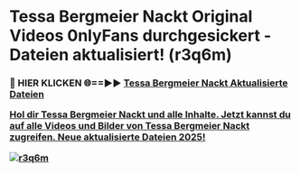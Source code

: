 # Tessa Bergmeier Nackt Original Videos 0nlyFans durchgesickert - Dateien aktualisiert! (r3q6m)

<h3>🔴 HIER KLICKEN 🌐==►► <a href="https://tinyurl.com/h6vf6nb8" rel="nofollow">Tessa Bergmeier Nackt Aktualisierte Dateien

Hol dir Tessa Bergmeier Nackt und alle Inhalte. Jetzt kannst du auf alle Videos und Bilder von Tessa Bergmeier Nackt zugreifen. Neue aktualisierte Dateien 2025!

[![r3q6m](https://i.imgur.com/sD4kR3V.gif)](https://tinyurl.com/h6vf6nb8)
